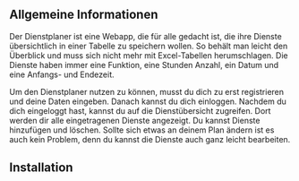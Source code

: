 ## Allgemeine Informationen

Der Dienstplaner ist eine Webapp, die für alle gedacht ist, die ihre Dienste übersichtlich in einer Tabelle zu speichern wollen.
So behält man leicht den Überblick und muss sich nicht mehr mit Excel-Tabellen herumschlagen. Die Dienste haben immer eine Funktion, eine Stunden Anzahl, ein Datum und eine Anfangs- und Endezeit.

Um den Dienstplaner nutzen zu können, musst du dich zu erst registrieren und deine Daten eingeben. Danach kannst du dich einloggen.
Nachdem du dich eingeloggt hast, kannst du auf die Dienstübersicht zugreifen. 
Dort werden dir alle eingetragenen Dienste angezeigt. Du kannst Dienste hinzufügen und löschen. 
Sollte sich etwas an deinem Plan ändern ist es auch kein Problem, denn du kannst die Dienste auch ganz leicht bearbeiten.


## Installation

